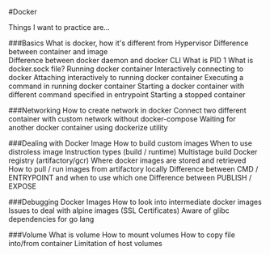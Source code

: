 
#Docker

Things I want to practice are...

###Basics
What is docker, how it's different from Hypervisor
Difference between container and image    
Difference between docker daemon and docker CLI
What is PID 1
What is docker.sock file?
Running docker container
Interactively connecting to docker
Attaching interactively to running docker container
Executing a command in running docker container
Starting a docker container with different command specified in entrypoint
Starting a stopped container

###Networking
How to create network in docker
Connect two different container with custom network without docker-compose
Waiting for another docker container using dockerize utility

###Dealing with Docker Image
How to build custom images
When to use distroless image
Instruction types (build / runtime) 
Multistage build
Docker registry (artifactory/gcr)
Where docker images are stored and retrieved
How to pull / run images from artifactory locally
Difference between CMD / ENTRYPOINT and when to use which one
Difference between PUBLISH / EXPOSE

###Debugging Docker Images
How to look into intermediate docker images
Issues to deal with alpine images (SSL Certificates)
Aware of glibc dependencies for go lang    

###Volume
What is volume
How to mount volumes
How to copy file into/from container
Limitation of host volumes
